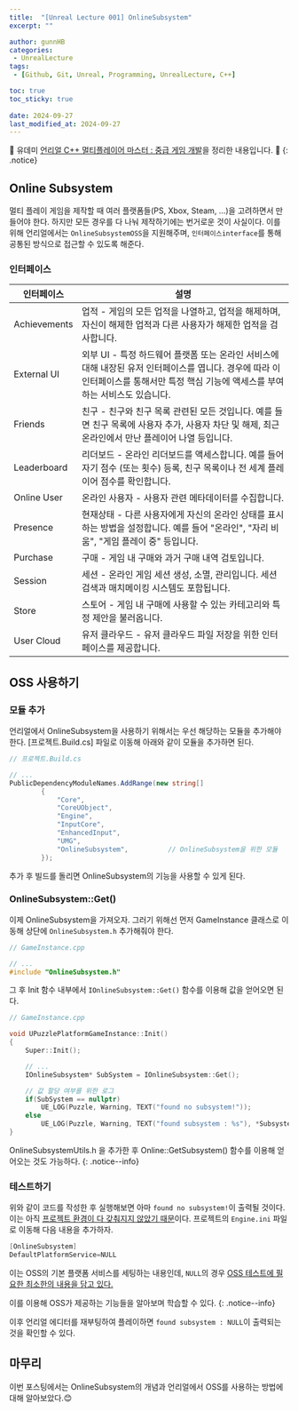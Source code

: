 ```yaml
---
title:  "[Unreal Lecture 001] OnlineSubsystem"
excerpt: ""

author: gunnHB
categories: 
 - UnrealLecture
tags: 
 - [Github, Git, Unreal, Programming, UnrealLecture, C++]

toc: true
toc_sticky: true
 
date: 2024-09-27
last_modified_at: 2024-09-27
---
```


🔔 유데미 [언리얼 C++ 멀티플레이어 마스터 : 중급 게임 개발](https://www.udemy.com/course/best-unreal-c/?couponCode=ST22MT92324B)을 정리한 내용입니다. 🔔
{: .notice}

## Online Subsystem
멀티 플레이 게임을 제작할 때 여러 플랫폼들(PS, Xbox, Steam, ...)을 고려하면서 만들어야 한다. 하지만 모든 경우를 다 나눠 제작하기에는
번거로운 것이 사실이다. 이를 위해 언리얼에서는 `OnlineSubsystemOSS`을 지원해주며, `인터페이스interface`를 통해 공통된 방식으로 접근할 수 있도록 해준다.

### 인터페이스

|인터페이스|설명|
|--|--|
|Achievements|업적 - 게임의 모든 업적을 나열하고, 업적을 해제하며, 자신이 해제한 업적과 다른 사용자가 해제한 업적을 검사합니다.|
|External UI|외부 UI - 특정 하드웨어 플랫폼 또는 온라인 서비스에 대해 내장된 유저 인터페이스를 엽니다. 경우에 따라 이 인터페이스를 통해서만 특정 핵심 기능에 액세스를 부여하는 서비스도 있습니다.|
|Friends|친구 - 친구와 친구 목록 관련된 모든 것입니다. 예를 들면 친구 목록에 사용자 추가, 사용자 차단 및 해제, 최근 온라인에서 만난 플레이어 나열 등입니다.|
|Leaderboard|리더보드 - 온라인 리더보드를 액세스합니다. 예를 들어 자기 점수 (또는 횟수) 등록, 친구 목록이나 전 세계 플레이어 점수를 확인합니다.|
|Online User|온라인 사용자 - 사용자 관련 메타데이터를 수집합니다.|
|Presence|현재상태 - 다른 사용자에게 자신의 온라인 상태를 표시하는 방법을 설정합니다. 예를 들어 "온라인", "자리 비움", "게임 플레이 중" 등입니다.|
|Purchase|구매 - 게임 내 구매와 과거 구매 내역 검토입니다.|
|Session|세션 - 온라인 게임 세션 생성, 소멸, 관리입니다. 세션 검색과 매치메이킹 시스템도 포함됩니다.|
|Store|스토어 - 게임 내 구매에 사용할 수 있는 카테고리와 특정 제안을 불러옵니다.|
|User Cloud|유저 클라우드 - 유저 클라우드 파일 저장을 위한 인터페이스를 제공합니다.|

## OSS 사용하기
### 모듈 추가
언리얼에서 OnlineSubsystem을 사용하기 위해서는 우선 해당하는 모듈을 추가해야 한다. [프로젝트.Build.cs] 파일로 이동해 아래와 같이 모듈을 추가하면 된다.

```c#
// 프로젝트.Build.cs

// ...
PublicDependencyModuleNames.AddRange(new string[]
		{
			"Core",
			"CoreUObject",
			"Engine",
			"InputCore",
			"EnhancedInput",
			"UMG",
			"OnlineSubsystem",          // OnlineSubsystem을 위한 모듈
		});
```

추가 후 빌드를 돌리면 OnlineSubsystem의 기능을 사용할 수 있게 된다.

### OnlineSubsystem::Get()
이제 OnlineSubsystem을 가져오자. 그러기 위해선 먼저 GameInstance 클래스로 이동해 상단에 `OnlineSubsystem.h` 추가해줘야 한다.

```c++
// GameInstance.cpp

// ...
#include "OnlineSubsystem.h"
```

그 후 Init 함수 내부에서 `IOnlineSubsystem::Get()` 함수를 이용해 값을 얻어오면 된다.

```c++
// GameInstance.cpp

void UPuzzlePlatformGameInstance::Init()
{
    Super::Init();

    // ...
    IOnlineSubsystem* SubSystem = IOnlineSubsystem::Get();

	// 값 할당 여부를 위한 로그
    if(SubSystem == nullptr)
        UE_LOG(Puzzle, Warning, TEXT("found no subsystem!"));
    else
        UE_LOG(Puzzle, Warning, TEXT("found subsystem : %s"), *Subsystem->GetNameInterface());
}
```

OnlineSubsystemUtils.h 을 추가한 후 Online::GetSubsystem() 함수를 이용해 얻어오는 것도 가능하다.
{: .notice--info}

### 테스트하기
위와 같이 코드를 작성한 후 실행해보면 아마 `found no subsystem!`이 출력될 것이다. 이는 아직 <u>프로젝트 환경이 다 갖춰지지 않았기 때문</u>이다.
프로젝트의 `Engine.ini` 파일로 이동해 다음 내용을 추가하자.

```c++
[OnlineSubsystem]
DefaultPlatformService=NULL
```

이는 OSS의 기본 플랫폼 서비스를 세팅하는 내용인데, `NULL`의 경우 <u>OSS 테스트에 필요한 최소한의 내용을 담고 있다.</u>

이를 이용해 OSS가 제공하는 기능들을 알아보며 학습할 수 있다.
{: .notice--info}

이후 언리얼 에디터를 재부팅하여 플레이하면 `found subsystem : NULL`이 출력되는 것을 확인할 수 있다.

## 마무리
이번 포스팅에서는 OnlineSubsystem의 개념과 언리얼에서 OSS를 사용하는 방법에 대해 알아보았다.😊